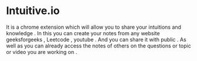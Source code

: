# Intuitive.io
It is a chrome extension which will allow you to share your intuitions and knowledge . In this you can create your notes from any website geeksforgeeks , Leetcode , youtube . And you can share it with public . As well as you can already access the notes of others on the questions or topic or video  you are working on .
